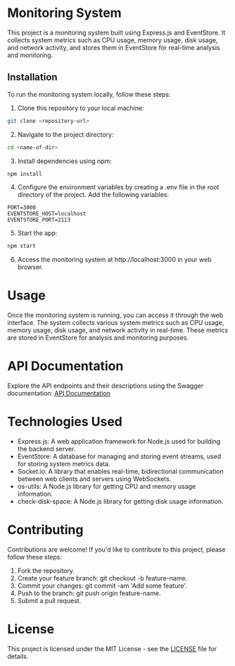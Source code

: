# Monitoring System

This project is a monitoring system built using Express.js and EventStore. It collects system metrics such as CPU usage, memory usage, disk usage, and network activity, and stores them in EventStore for real-time analysis and monitoring.

## Installation

To run the monitoring system locally, follow these steps:

1.  Clone this repository to your local machine:
```bash
git clone <repository-url>
```

2.  Navigate to the project directory:
```bash
cd <name-of-dir>
```

3.  Install dependencies using npm:
```bash
npm install
```

4. Configure the environment variables by creating a .env file in the root directory of the project. Add the following variables:
```plaintext
PORT=3000
EVENTSTORE_HOST=localhost
EVENTSTORE_PORT=2113
```

5. Start the app:
```bash
npm start
```

6. Access the monitoring system at http://localhost:3000 in your web browser.

# Usage

Once the monitoring system is running, you can access it through the web interface. The system collects various system metrics such as CPU usage, memory usage, disk usage, and network activity in real-time. These metrics are stored in EventStore for analysis and monitoring purposes.

# API Documentation

Explore the API endpoints and their descriptions using the Swagger documentation:
[API Documentation](/api-docs)

# Technologies Used

- Express.js: A web application framework for Node.js used for building the backend server.
- EventStore: A database for managing and storing event streams, used for storing system metrics data.
- Socket.io: A library that enables real-time, bidirectional communication between web clients and servers using WebSockets.
- os-utils: A Node.js library for getting CPU and memory usage information.
- check-disk-space: A Node.js library for getting disk usage information.

# Contributing

Contributions are welcome! If you'd like to contribute to this project, please follow these steps:

1. Fork the repository.
2. Create your feature branch: git checkout -b feature-name.
3. Commit your changes: git commit -am 'Add some feature'.
4. Push to the branch: git push origin feature-name.
5. Submit a pull request.

# License

This project is licensed under the MIT License - see the [LICENSE](LICENCE) file for details.